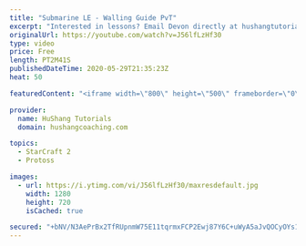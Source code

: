 ```yaml
---
title: "Submarine LE - Walling Guide PvT"
excerpt: "Interested in lessons? Email Devon directly at hushangtutorials@outlook.com ------------------------------------------------------------------------------------------------------- Want to support HuShang Tutorials directly? Patreon is a website where you can contribute a monthly donation that will help"
originalUrl: https://youtube.com/watch?v=J56lfLzHf30
type: video
price: Free
length: PT2M41S
publishedDateTime: 2020-05-29T21:35:23Z
heat: 50

featuredContent: "<iframe width=\"800\" height=\"500\" frameborder=\"0\" src=\"https://www.youtube.com/embed/J56lfLzHf30\" allow=\"accelerometer; autoplay; encrypted-media; gyroscope; picture-in-picture\" allowfullscreen></iframe>"

provider:
  name: HuShang Tutorials
  domain: hushangcoaching.com

topics:
  - StarCraft 2
  - Protoss

images:
  - url: https://i.ytimg.com/vi/J56lfLzHf30/maxresdefault.jpg
    width: 1280
    height: 720
    isCached: true

secured: "+bNV/N3AePrBx2TfRUpnmW75E11tqrmxFCP2Ewj87Y6C+uWyA5aJvQOCyOYs1msfDbbMflzvft8ecv/wQQB99IgFNQO3A1Ah2DqdV4L6l6HeUrlCB4erFvIg9rJ6lJ4rlq9QMhyJf0OsdNakWA1JtVnqnCvh+ZPsHTFV/88bL59A9LSLlPe5NXMwFTe77MrJn/28lN5OnANDCJHe1Fa0z2rAZ6W8qrYsD242GHK9JY3/gPg9yTzwm4BMCrT3gRhjsdMp60kga6FiPEHAAeaz23xxJjXHm3Ha7/ARm3K/UE+zFo41xNkjjNCD4a+311C2hntfAp9d9Yd+MYumeGzcAMObQrinL9FiC2XJWgKV5//K+xRzqfC+cEkrToZC+LX9K6pGP76wx9xHEsqNgLyMGKoa4WzGZ7sckV3YBks3Q9c=;AL5ypRzmcy3OsItIDfPN1g=="
---
```


